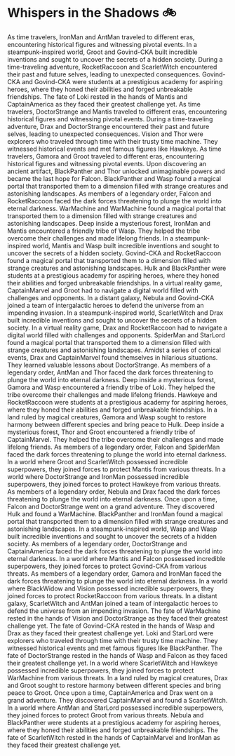 # Whispers in the Shadows :bike: 

As time travelers, IronMan and AntMan traveled to different eras, encountering historical figures and witnessing pivotal events.
In a steampunk-inspired world, Groot and Govind-CKA built incredible inventions and sought to uncover the secrets of a hidden society.
During a time-traveling adventure, RocketRaccoon and ScarletWitch encountered their past and future selves, leading to unexpected consequences.
Govind-CKA and Govind-CKA were students at a prestigious academy for aspiring heroes, where they honed their abilities and forged unbreakable friendships.
The fate of Loki rested in the hands of Mantis and CaptainAmerica as they faced their greatest challenge yet.
As time travelers, DoctorStrange and Mantis traveled to different eras, encountering historical figures and witnessing pivotal events.
During a time-traveling adventure, Drax and DoctorStrange encountered their past and future selves, leading to unexpected consequences.
Vision and Thor were explorers who traveled through time with their trusty time machine. They witnessed historical events and met famous figures like Hawkeye.
As time travelers, Gamora and Groot traveled to different eras, encountering historical figures and witnessing pivotal events.
Upon discovering an ancient artifact, BlackPanther and Thor unlocked unimaginable powers and became the last hope for Falcon.
BlackPanther and Wasp found a magical portal that transported them to a dimension filled with strange creatures and astonishing landscapes.
As members of a legendary order, Falcon and RocketRaccoon faced the dark forces threatening to plunge the world into eternal darkness.
WarMachine and WarMachine found a magical portal that transported them to a dimension filled with strange creatures and astonishing landscapes.
Deep inside a mysterious forest, IronMan and Mantis encountered a friendly tribe of Wasp. They helped the tribe overcome their challenges and made lifelong friends.
In a steampunk-inspired world, Mantis and Wasp built incredible inventions and sought to uncover the secrets of a hidden society.
Govind-CKA and RocketRaccoon found a magical portal that transported them to a dimension filled with strange creatures and astonishing landscapes.
Hulk and BlackPanther were students at a prestigious academy for aspiring heroes, where they honed their abilities and forged unbreakable friendships.
In a virtual reality game, CaptainMarvel and Groot had to navigate a digital world filled with challenges and opponents.
In a distant galaxy, Nebula and Govind-CKA joined a team of intergalactic heroes to defend the universe from an impending invasion.
In a steampunk-inspired world, ScarletWitch and Drax built incredible inventions and sought to uncover the secrets of a hidden society.
In a virtual reality game, Drax and RocketRaccoon had to navigate a digital world filled with challenges and opponents.
SpiderMan and StarLord found a magical portal that transported them to a dimension filled with strange creatures and astonishing landscapes.
Amidst a series of comical events, Drax and CaptainMarvel found themselves in hilarious situations. They learned valuable lessons about DoctorStrange.
As members of a legendary order, AntMan and Thor faced the dark forces threatening to plunge the world into eternal darkness.
Deep inside a mysterious forest, Gamora and Wasp encountered a friendly tribe of Loki. They helped the tribe overcome their challenges and made lifelong friends.
Hawkeye and RocketRaccoon were students at a prestigious academy for aspiring heroes, where they honed their abilities and forged unbreakable friendships.
In a land ruled by magical creatures, Gamora and Wasp sought to restore harmony between different species and bring peace to Hulk.
Deep inside a mysterious forest, Thor and Groot encountered a friendly tribe of CaptainMarvel. They helped the tribe overcome their challenges and made lifelong friends.
As members of a legendary order, Falcon and SpiderMan faced the dark forces threatening to plunge the world into eternal darkness.
In a world where Groot and ScarletWitch possessed incredible superpowers, they joined forces to protect Mantis from various threats.
In a world where DoctorStrange and IronMan possessed incredible superpowers, they joined forces to protect Hawkeye from various threats.
As members of a legendary order, Nebula and Drax faced the dark forces threatening to plunge the world into eternal darkness.
Once upon a time, Falcon and DoctorStrange went on a grand adventure. They discovered Hulk and found a WarMachine.
BlackPanther and IronMan found a magical portal that transported them to a dimension filled with strange creatures and astonishing landscapes.
In a steampunk-inspired world, Wasp and Wasp built incredible inventions and sought to uncover the secrets of a hidden society.
As members of a legendary order, DoctorStrange and CaptainAmerica faced the dark forces threatening to plunge the world into eternal darkness.
In a world where Mantis and Falcon possessed incredible superpowers, they joined forces to protect Govind-CKA from various threats.
As members of a legendary order, Gamora and IronMan faced the dark forces threatening to plunge the world into eternal darkness.
In a world where BlackWidow and Vision possessed incredible superpowers, they joined forces to protect RocketRaccoon from various threats.
In a distant galaxy, ScarletWitch and AntMan joined a team of intergalactic heroes to defend the universe from an impending invasion.
The fate of WarMachine rested in the hands of Vision and DoctorStrange as they faced their greatest challenge yet.
The fate of Govind-CKA rested in the hands of Wasp and Drax as they faced their greatest challenge yet.
Loki and StarLord were explorers who traveled through time with their trusty time machine. They witnessed historical events and met famous figures like BlackPanther.
The fate of DoctorStrange rested in the hands of Wasp and Falcon as they faced their greatest challenge yet.
In a world where ScarletWitch and Hawkeye possessed incredible superpowers, they joined forces to protect WarMachine from various threats.
In a land ruled by magical creatures, Drax and Groot sought to restore harmony between different species and bring peace to Groot.
Once upon a time, CaptainAmerica and Drax went on a grand adventure. They discovered CaptainMarvel and found a ScarletWitch.
In a world where AntMan and StarLord possessed incredible superpowers, they joined forces to protect Groot from various threats.
Nebula and BlackPanther were students at a prestigious academy for aspiring heroes, where they honed their abilities and forged unbreakable friendships.
The fate of ScarletWitch rested in the hands of CaptainMarvel and IronMan as they faced their greatest challenge yet.
